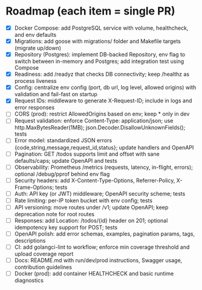 # Roadmap (each item = single PR)

- [x] Docker Compose: add PostgreSQL service with volume, healthcheck, and env defaults
- [x] Migrations: add goose with migrations/ folder and Makefile targets (migrate up/down)
- [x] Repository (Postgres): implement DB-backed Repository, env flag to switch between in-memory and Postgres; add integration test using Compose
- [x] Readiness: add /readyz that checks DB connectivity; keep /healthz as process liveness
- [x] Config: centralize env config (port, db url, log level, allowed origins) with validation and fail-fast on startup
- [x] Request IDs: middleware to generate X-Request-ID; include in logs and error responses
- [ ] CORS (prod): restrict AllowedOrigins based on env; keep * only in dev
- [ ] Request validation: enforce Content-Type: application/json; use http.MaxBytesReader(1MB); json.Decoder.DisallowUnknownFields(); tests
- [ ] Error model: standardized JSON errors {code,string,message,request_id,status}; update handlers and OpenAPI
- [ ] Pagination: GET /todos supports limit and offset with sane defaults/caps; update OpenAPI and tests
- [ ] Observability: Prometheus /metrics (requests, latency, in-flight, errors); optional /debug/pprof behind env flag
- [ ] Security headers: add X-Content-Type-Options, Referrer-Policy, X-Frame-Options; tests
- [ ] Auth: API key (or JWT) middleware; OpenAPI security scheme; tests
- [ ] Rate limiting: per-IP token bucket with env config; tests
- [ ] API versioning: move routes under /v1; update OpenAPI; keep deprecation note for root routes
- [ ] Responses: add Location: /todos/{id} header on 201; optional idempotency key support for POST; tests
- [ ] OpenAPI polish: add error schemas, examples, pagination params, tags, descriptions
- [ ] CI: add golangci-lint to workflow; enforce min coverage threshold and upload coverage report
- [ ] Docs: README.md with run/dev/prod instructions, Swagger usage, contribution guidelines
- [ ] Docker (prod): add container HEALTHCHECK and basic runtime diagnostics
